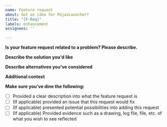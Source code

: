 ```yaml
---
name: Feature request
about: Got an idea for PojavLauncher?
title: "[F-Req]"
labels: enhancement
assignees: ''

---
```


<!--
To use this template:
* CHECK OTHER ISSUES and see if anyone else has requested the same functionality. We will close any duplicate requests.
* Don't delete any of the words between asterisks. 
* Add something descriptive to the title (ex. [F-Req] Controller Support)
* Follow all of the steps. If you do not provide an answer to each section in this template, the issue will be closed.
-->

**Is your feature request related to a problem? Please describe.**
<!-- Give us some details into the problem, and how this affects it. -->

**Describe the solution you'd like**
<!-- What do you want to see changed, added, or removed? Make sure to be specific. -->

**Describe alternatives you've considered**
<!--Is there anything else you've thought of but crossed off? If so, tell us why.-->

**Additional context**
<!-- Have a mock-up? Perhaps a template or set of files. Share them here! -->

**Make sure you’ve dine the following:**
- [ ] Provided a clear description into what the feature request is
- [ ] (If applicable) provided an issue that this request would fix
- [ ] (If applicable) presented potential possibilities into adding this request
- [ ] (If applicable) Provided evidence such as a drawing, log file, file, etc. of what you wish to see reflected

